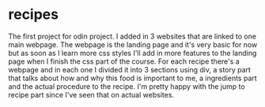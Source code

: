 # recipes

The first project for odin project. I added in 3 websites that are linked to one main webpage. The webpage is the landing page and it's very basic for now but as soon as I learn more css styles I'll add in more features to the landing page when I finish the css part of the course. For each recipe there's a webpage and in each one I divided it into 3 sections using div, a story part that talks about how and why this food is important to me, a ingredients part and the actual procedure to the recipe. I'm pretty happy with the jump to recipe part since I've seen that on actual websites. 

